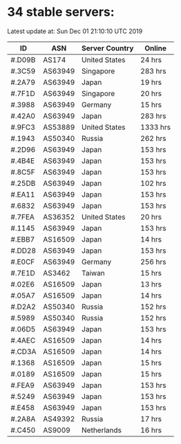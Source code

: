 # 34 stable servers:

Latest update at: Sun Dec 01 21:10:10 UTC 2019

| ID | ASN | Server Country | Online |
| -- | --- | -------------- | ------ |
| #.D09B | AS174 | United States | 24 hrs |
| #.3C59 | AS63949 | Singapore | 283 hrs |
| #.2A79 | AS63949 | Japan | 19 hrs |
| #.7F1D | AS63949 | Singapore | 20 hrs |
| #.3988 | AS63949 | Germany | 15 hrs |
| #.42A0 | AS63949 | Japan | 283 hrs |
| #.9FC3 | AS53889 | United States | 1333 hrs |
| #.1943 | AS50340 | Russia | 262 hrs |
| #.2D96 | AS63949 | Japan | 153 hrs |
| #.4B4E | AS63949 | Japan | 153 hrs |
| #.8C5F | AS63949 | Japan | 153 hrs |
| #.25DB | AS63949 | Japan | 102 hrs |
| #.EA11 | AS63949 | Japan | 153 hrs |
| #.6832 | AS63949 | Japan | 153 hrs |
| #.7FEA | AS36352 | United States | 20 hrs |
| #.1145 | AS63949 | Japan | 153 hrs |
| #.EBB7 | AS16509 | Japan | 14 hrs |
| #.DD28 | AS63949 | Japan | 153 hrs |
| #.E0CF | AS63949 | Germany | 256 hrs |
| #.7E1D | AS3462 | Taiwan | 15 hrs |
| #.02E6 | AS16509 | Japan | 13 hrs |
| #.05A7 | AS16509 | Japan | 14 hrs |
| #.D2A2 | AS50340 | Russia | 152 hrs |
| #.5989 | AS50340 | Russia | 152 hrs |
| #.06D5 | AS63949 | Japan | 153 hrs |
| #.4AEC | AS16509 | Japan | 14 hrs |
| #.CD3A | AS16509 | Japan | 14 hrs |
| #.1368 | AS16509 | Japan | 15 hrs |
| #.0189 | AS16509 | Japan | 15 hrs |
| #.FEA9 | AS63949 | Japan | 153 hrs |
| #.5249 | AS63949 | Japan | 153 hrs |
| #.E458 | AS63949 | Japan | 153 hrs |
| #.2A8A | AS49392 | Russia | 17 hrs |
| #.C450 | AS9009 | Netherlands | 16 hrs |

